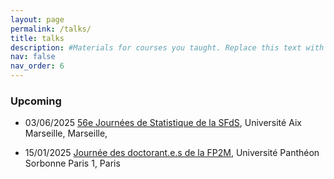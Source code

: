 ```yaml
---
layout: page
permalink: /talks/
title: talks
description: #Materials for courses you taught. Replace this text with your description.
nav: false
nav_order: 6
---
```


### Upcoming

- 03/06/2025 [56e Journées de Statistique de la
  SFdS](https://jds2025.sciencesconf.org/?lang=fr), Université Aix Marseille, Marseille, 

- 15/01/2025 [Journée des doctorant.e.s de la 
  FP2M](https://fp2m.math.cnrs.fr/manifestations.html), Université Panthéon Sorbonne Paris 1, Paris
  